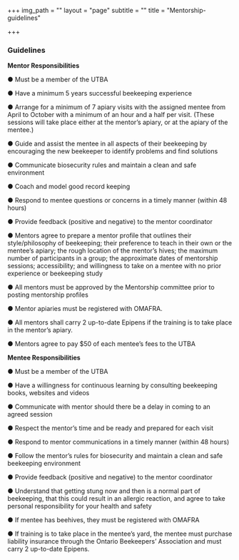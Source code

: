 +++
img_path = ""
layout = "page"
subtitle = ""
title = "Mentorship-guidelines"

+++
### Guidelines

**Mentor Responsibilities**

● Must be a member of the UTBA

● Have a minimum 5 years successful beekeeping experience

● Arrange for a minimum of 7 apiary visits with the assigned mentee from April to October with a minimum of an hour and a half per visit. (These sessions will take place either at the mentor’s apiary, or at the apiary of the mentee.)

● Guide and assist the mentee in all aspects of their beekeeping by encouraging the new beekeeper to identify problems and find solutions

● Communicate biosecurity rules and maintain a clean and safe environment

● Coach and model good record keeping

● Respond to mentee questions or concerns in a timely manner (within 48 hours)

● Provide feedback (positive and negative) to the mentor coordinator

● Mentors agree to prepare a mentor profile that outlines their style/philosophy of beekeeping; their preference to teach in their own or the mentee’s apiary; the rough location of the mentor’s hives; the maximum number of participants in a group; the approximate dates of mentorship sessions; accessibility; and willingness to take on a mentee with no prior experience or beekeeping study

● All mentors must be approved by the Mentorship committee prior to posting mentorship profiles

● Mentor apiaries must be registered with OMAFRA.

● All mentors shall carry 2 up-to-date Epipens if the training is to take place in the mentor’s apiary.

● Mentors agree to pay $50 of each mentee’s fees to the UTBA

**Mentee Responsibilities**

● Must be a member of the UTBA

● Have a willingness for continuous learning by consulting beekeeping books, websites and videos

● Communicate with mentor should there be a delay in coming to an agreed session

● Respect the mentor’s time and be ready and prepared for each visit

● Respond to mentor communications in a timely manner (within 48 hours)

● Follow the mentor’s rules for biosecurity and maintain a clean and safe beekeeping environment

● Provide feedback (positive and negative) to the mentor coordinator

● Understand that getting stung now and then is a normal part of beekeeping, that this could result in an allergic reaction, and agree to take personal responsibility for your health and safety

● If mentee has beehives, they must be registered with OMAFRA

● If training is to take place in the mentee’s yard, the mentee must purchase liability insurance through the Ontario Beekeepers’ Association and must carry 2 up-to-date Epipens.